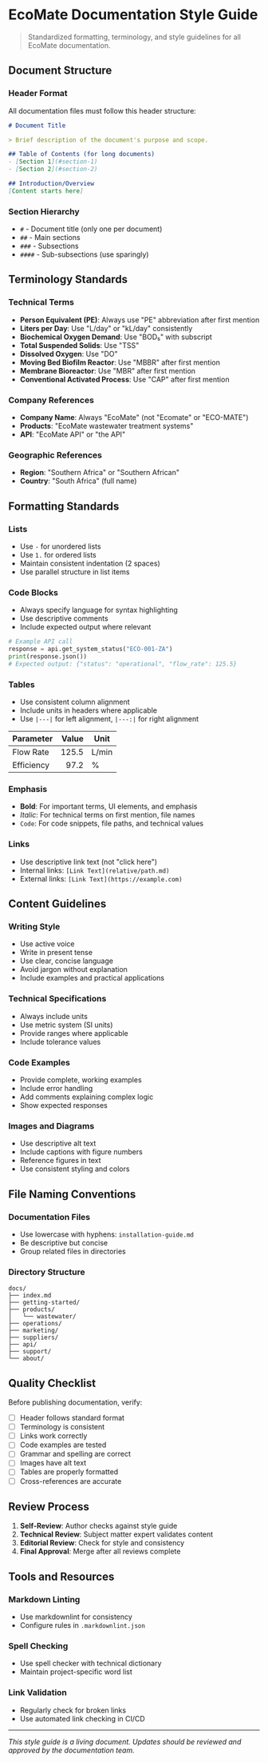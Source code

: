 # EcoMate Documentation Style Guide

> Standardized formatting, terminology, and style guidelines for all EcoMate documentation.

## Document Structure

### Header Format
All documentation files must follow this header structure:

```markdown
# Document Title

> Brief description of the document's purpose and scope.

## Table of Contents (for long documents)
- [Section 1](#section-1)
- [Section 2](#section-2)

## Introduction/Overview
[Content starts here]
```

### Section Hierarchy
- `#` - Document title (only one per document)
- `##` - Main sections
- `###` - Subsections
- `####` - Sub-subsections (use sparingly)

## Terminology Standards

### Technical Terms
- **Person Equivalent (PE)**: Always use "PE" abbreviation after first mention
- **Liters per Day**: Use "L/day" or "kL/day" consistently
- **Biochemical Oxygen Demand**: Use "BOD₅" with subscript
- **Total Suspended Solids**: Use "TSS"
- **Dissolved Oxygen**: Use "DO"
- **Moving Bed Biofilm Reactor**: Use "MBBR" after first mention
- **Membrane Bioreactor**: Use "MBR" after first mention
- **Conventional Activated Process**: Use "CAP" after first mention

### Company References
- **Company Name**: Always "EcoMate" (not "Ecomate" or "ECO-MATE")
- **Products**: "EcoMate wastewater treatment systems"
- **API**: "EcoMate API" or "the API"

### Geographic References
- **Region**: "Southern Africa" or "Southern African"
- **Country**: "South Africa" (full name)

## Formatting Standards

### Lists
- Use `-` for unordered lists
- Use `1.` for ordered lists
- Maintain consistent indentation (2 spaces)
- Use parallel structure in list items

### Code Blocks
- Always specify language for syntax highlighting
- Use descriptive comments
- Include expected output where relevant

```python
# Example API call
response = api.get_system_status("ECO-001-ZA")
print(response.json())
# Expected output: {"status": "operational", "flow_rate": 125.5}
```

### Tables
- Use consistent column alignment
- Include units in headers where applicable
- Use `|---|` for left alignment, `|---:|` for right alignment

| Parameter | Value | Unit |
|-----------|------:|------|
| Flow Rate | 125.5 | L/min |
| Efficiency | 97.2 | % |

### Emphasis
- **Bold**: For important terms, UI elements, and emphasis
- *Italic*: For technical terms on first mention, file names
- `Code`: For code snippets, file paths, and technical values

### Links
- Use descriptive link text (not "click here")
- Internal links: `[Link Text](relative/path.md)`
- External links: `[Link Text](https://example.com)`

## Content Guidelines

### Writing Style
- Use active voice
- Write in present tense
- Use clear, concise language
- Avoid jargon without explanation
- Include examples and practical applications

### Technical Specifications
- Always include units
- Use metric system (SI units)
- Provide ranges where applicable
- Include tolerance values

### Code Examples
- Provide complete, working examples
- Include error handling
- Add comments explaining complex logic
- Show expected responses

### Images and Diagrams
- Use descriptive alt text
- Include captions with figure numbers
- Reference figures in text
- Use consistent styling and colors

## File Naming Conventions

### Documentation Files
- Use lowercase with hyphens: `installation-guide.md`
- Be descriptive but concise
- Group related files in directories

### Directory Structure
```
docs/
├── index.md
├── getting-started/
├── products/
│   └── wastewater/
├── operations/
├── marketing/
├── suppliers/
├── api/
├── support/
└── about/
```

## Quality Checklist

Before publishing documentation, verify:

- [ ] Header follows standard format
- [ ] Terminology is consistent
- [ ] Links work correctly
- [ ] Code examples are tested
- [ ] Grammar and spelling are correct
- [ ] Images have alt text
- [ ] Tables are properly formatted
- [ ] Cross-references are accurate

## Review Process

1. **Self-Review**: Author checks against style guide
2. **Technical Review**: Subject matter expert validates content
3. **Editorial Review**: Check for style and consistency
4. **Final Approval**: Merge after all reviews complete

## Tools and Resources

### Markdown Linting
- Use markdownlint for consistency
- Configure rules in `.markdownlint.json`

### Spell Checking
- Use spell checker with technical dictionary
- Maintain project-specific word list

### Link Validation
- Regularly check for broken links
- Use automated link checking in CI/CD

---

*This style guide is a living document. Updates should be reviewed and approved by the documentation team.*